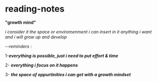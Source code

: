 # reading-notes

**"growth mind"** 

_i consider it the space or enviromenment i can insert in it anything i want and i will grow up and develop_ 

--*reminders* : 

1-***everything is possible, just i need to put effort & time***	

2- ***everything i focus on it happens***	

3- ***the space of oppurtinities i can get with a growth mindset***	
